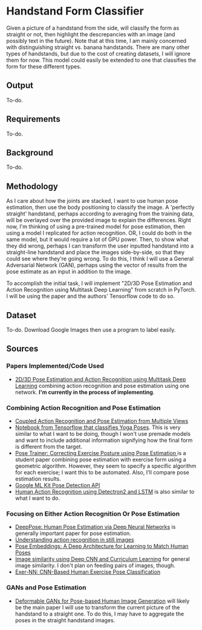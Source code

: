 # Handstand Form Classifier
Given a picture of a handstand from the side, will classify the form as straight or not, then highlight the descrepancies with an image (and possibly text in the future). Note that at this time, I am mainly concerned with distinguishing straight vs. banana handstands. There are many other types of handstands, but due to the cost of creating datasets, I will ignore them for now. This model could easily be extended to one that classifies the form for these different types.

## Output
To-do.

## Requirements
To-do.

## Background
To-do.

## Methodology
As I care about how the joints are stacked, I want to use human pose estimation, then use the body positioning to classify the image. A 'perfectly straight' handstand, perhaps according to averaging from the training data, will be overlayed over the provided image to explain the differences. Right now, I'm thinking of using a pre-trained model for pose estimation, then using a model I replicated for action recognition. OR, I could do both in the same model, but it would require a lot of GPU power. Then, to show what they did wrong, perhaps I can transform the user inputted handstand into a straight-line handstand and place the images side-by-side, so that they could see where they're going wrong. To do this, I think I will use a General Adversarial Network (GAN), perhaps using the vector of results from the pose estimate as an input in addition to the image.

To accomplish the initial task, I will implement "2D/3D Pose Estimation and Action Recognition using Multitask Deep Learning" from scratch in PyTorch. I will be using the paper and the authors' Tensorflow code to do so.

## Dataset
To-do.
Download Google Images then use a program to label easily.

## Sources
### Papers Implemented/Code Used
- [2D/3D Pose Estimation and Action Recognition using Multitask Deep Learning](https://arxiv.org/pdf/1802.09232.pdf) combining action recognition and pose estimation using one network. **I'm currently in the process of implementing**.

### Combining Action Recognition and Pose Estimation
- [Coupled Action Recognition and Pose Estimation from
Multiple Views](https://citeseerx.ist.psu.edu/viewdoc/download?doi=10.1.1.308.5466&rep=rep1&type=pdf)
- [Notebook from Tensorflow that classifies Yoga Poses](https://colab.research.google.com/github/tensorflow/tensorflow/blob/master/tensorflow/lite/g3doc/tutorials/pose_classification.ipynb#scrollTo=ydb-bd_UWXMq). This is very similar to what I want to be doing, though I won't use premade models and want to include additional information signifying how the final form is different from the target.
- [Pose Trainer: Correcting Exercise Posture using Pose Estimation
](https://arxiv.org/pdf/2006.11718.pdf) is a student paper combining pose estimation with exercise form using a geometric algorithm. However, they seem to specify a specific algorithm for each exercise; I want this to be automated. Also, I'll compare pose estimation results.
- [Google ML Kit Pose Detection API](https://developers.google.com/ml-kit/vision/pose-detection/classifying-poses)
- [Human Action Recognition using Detectron2 and LSTM](https://learnopencv.com/human-action-recognition-using-detectron2-and-lstm/#disqus_thread) is also similar to what I want to do.
### Focusing on Either Action Recognition Or Pose Estimation
- [DeepPose: Human Pose Estimation via Deep Neural Networks](https://arxiv.org/pdf/1312.4659.pdf) is generally important paper for pose estimation.
- [Understanding action recognition in still images](https://openaccess.thecvf.com/content_CVPRW_2020/papers/w23/Girish_Understanding_Action_Recognition_in_Still_Images_CVPRW_2020_paper.pdf)
- [Pose Embeddings: A Deep Architecture for Learning to Match Human Poses](https://arxiv.org/abs/1507.00302)
- [Image similarity using Deep CNN and Curriculum Learning](https://arxiv.org/ftp/arxiv/papers/1709/1709.08761.pdf) for general image similarity. I don't plan on feeding pairs of images, though.
- [Exer-NN: CNN-Based Human Exercise Pose Classification](https://link.springer.com/chapter/10.1007/978-981-33-4367-2_34)
### GANs and Pose Estimation
- [Deformable GANs for Pose-based Human Image Generation](https://arxiv.org/abs/1801.00055) will likely be the main paper I will use to transform the current picture of the handstand to a straight one. To do this, I may have to aggregate the poses in the straight handstand images.
